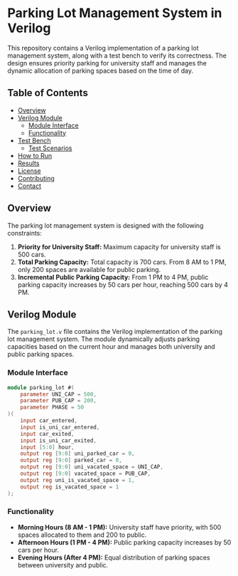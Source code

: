 # Parking Lot Management System in Verilog

This repository contains a Verilog implementation of a parking lot management system, along with a test bench to verify its correctness. The design ensures priority parking for university staff and manages the dynamic allocation of parking spaces based on the time of day.

## Table of Contents

- [Overview](#overview)
- [Verilog Module](#verilog-module)
  - [Module Interface](#module-interface)
  - [Functionality](#functionality)
- [Test Bench](#test-bench)
  - [Test Scenarios](#test-scenarios)
- [How to Run](#how-to-run)
- [Results](#results)
- [License](#license)
- [Contributing](#contributing)
- [Contact](#contact)

## Overview

The parking lot management system is designed with the following constraints:
1. **Priority for University Staff:** Maximum capacity for university staff is 500 cars.
2. **Total Parking Capacity:** Total capacity is 700 cars. From 8 AM to 1 PM, only 200 spaces are available for public parking.
3. **Incremental Public Parking Capacity:** From 1 PM to 4 PM, public parking capacity increases by 50 cars per hour, reaching 500 cars by 4 PM.

## Verilog Module

The `parking_lot.v` file contains the Verilog implementation of the parking lot management system. The module dynamically adjusts parking capacities based on the current hour and manages both university and public parking spaces.


### Module Interface

```verilog
module parking_lot #(
    parameter UNI_CAP = 500,
    parameter PUB_CAP = 200,
    parameter PHASE = 50
)(
    input car_entered, 
    input is_uni_car_entered,
    input car_exited, 
    input is_uni_car_exited, 
    input [5:0] hour,
    output reg [9:0] uni_parked_car = 0,
    output reg [9:0] parked_car = 0,
    output reg [9:0] uni_vacated_space = UNI_CAP,
    output reg [9:0] vacated_space = PUB_CAP,
    output reg uni_is_vacated_space = 1, 
    output reg is_vacated_space = 1
);
```

### Functionality

- **Morning Hours (8 AM - 1 PM):** University staff have priority, with 500 spaces allocated to them and 200 to public.
- **Afternoon Hours (1 PM - 4 PM):** Public parking capacity increases by 50 cars per hour.
- **Evening Hours (After 4 PM):** Equal distribution of parking spaces between university and public.
